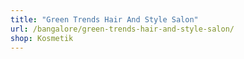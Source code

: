 ```yaml
---
title: "Green Trends Hair And Style Salon"
url: /bangalore/green-trends-hair-and-style-salon/
shop: Kosmetik
---
```

